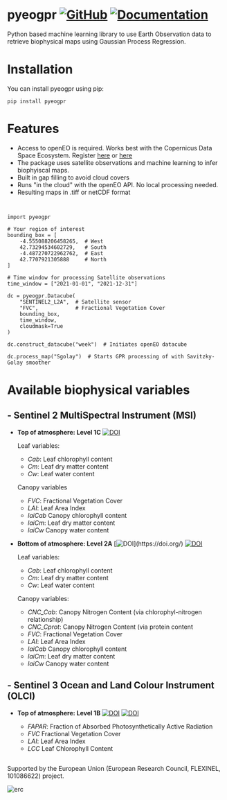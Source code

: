 # pyeogpr [![GitHub](https://img.shields.io/badge/GitHub-pyeogpr-purple.svg)](https://github.com/daviddkovacs/pyeogpr)   [![Documentation](https://img.shields.io/badge/docs-pyeogpr-blue.svg)](https://pyeogpr.readthedocs.io/en/latest/pyeogpr.html)


Python based machine learning library to use Earth Observation data to retrieve biophysical maps using Gaussian Process Regression.

# Installation

You can install pyeogpr using pip:

```shell
pip install pyeogpr
```

# Features

- Access to openEO is required. Works best with the Copernicus Data Space Ecosystem. Register [here](https://documentation.dataspace.copernicus.eu/Registration.html) or [here](https://docs.openeo.cloud/join/free_trial.html)
 - The package uses satellite observations and machine learning to infer biophyiscal maps.
- Built in gap filling to avoid cloud covers
- Runs "in the cloud" with the openEO API. No local processing needed.
- Resulting maps in .tiff or netCDF format
```shell


import pyeogpr

# Your region of interest
bounding_box = [
    -4.555088206458265,  # West
    42.73294534602729,   # South
    -4.487270722962762,  # East
    42.7707921305888     # North
]

# Time window for processing Satellite observations
time_window = ["2021-01-01", "2021-12-31"]

dc = pyeogpr.Datacube(
    "SENTINEL2_L2A",  # Satellite sensor
    "FVC",            # Fractional Vegetation Cover
    bounding_box,
    time_window,
    cloudmask=True
)

dc.construct_datacube("week")  # Initiates openEO datacube

dc.process_map("Sgolay")  # Starts GPR processing of with Savitzky-Golay smoother
```

# Available biophysical variables
## **- Sentinel 2 MultiSpectral Instrument (MSI)**

 - **Top of atmosphere: Level 1C** 
 [![DOI](https://img.shields.io/badge/DOI-j.rse.2022.112958/Estévez_et_al_2022-doi.svg)](https://doi.org/10.1016/j.rse.2022.112958)
 
	 Leaf variables:
	 - _Cab_: Leaf chlorophyll content
	 - _Cm_: Leaf dry matter content
	 - _Cw_: Leaf water content
	 	 
	Canopy variables
	 - 	 _FVC_: Fractional Vegetation Cover
	 - _LAI_: Leaf Area Index
	 - _laiCab_ Canopy chlorophyll content
	 - _laiCm_: Leaf dry matter content
	 - _laiCw_ Canopy water content

- **Bottom of atmosphere: Level 2A** 
[![DOI](https://img.shields.io/badge/DOI-/De_Clerck_et_al_2024_(under_review)-doi.svg)](https://doi.org/)    [![DOI](https://img.shields.io/badge/DOI-rs14010146/Salinero_et_al_2021-doi.svg)](https://doi.org/10.3390/rs14010146)

	 Leaf variables:
  	 - _Cab_: Leaf chlorophyll content
	 - _Cm_: Leaf dry matter content
	 - _Cw_: Leaf water content

  	Canopy variables:
	 -  _CNC_Cab_: Canopy Nitrogen Content (via chlorophyl-nitrogen relationship)
	 - 	 _CNC_Cprot_: Canopy Nitrogen Content (via protein content
	 - _FVC_: Fractional Vegetation Cover
	 - _LAI_: Leaf Area Index
	 - _laiCab_ Canopy chlorophyll content
	 - _laiCm_: Leaf dry matter content
	 - _laiCw_ Canopy water content

## **- Sentinel 3 Ocean and Land Colour Instrument (OLCI)**

 - **Top of atmosphere: Level 1B**
 [![DOI](https://img.shields.io/badge/DOI-rs14061347/ReyesMuñoz_et_al_2022-doi.svg)](https://doi.org/10.3390/rs14061347)
  [![DOI](https://img.shields.io/badge/DOI-rs15133404/D.Kovács_et_al_2023-doi.svg)](https://doi.org/10.3390/rs15133404)
 
	 - _FAPAR_: Fraction of Absorbed Photosynthetically Active Radiation
	 - _FVC_ Fractional Vegetation Cover
	 - _LAI_: Leaf Area Index
	 - _LCC_ Leaf Chlorophyll Content

## 
Supported by the European Union (European Research Council, FLEXINEL, 101086622) project.

![erc](https://github.com/user-attachments/assets/940bf34f-04d3-4fb0-9d68-8d6f19c14bab)
